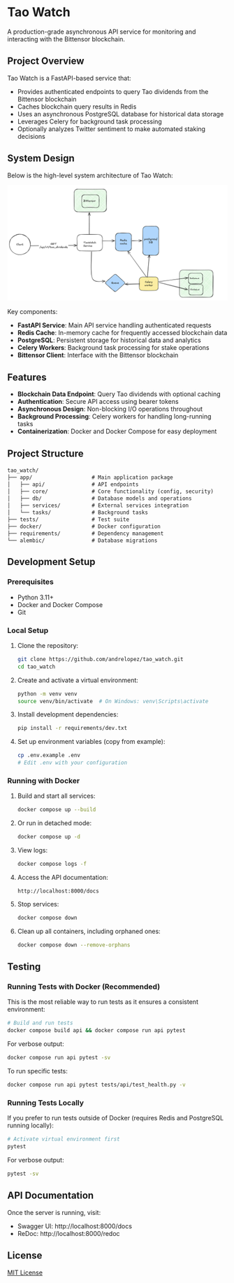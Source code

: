 # Tao Watch

A production-grade asynchronous API service for monitoring and interacting with the Bittensor blockchain.

## Project Overview

Tao Watch is a FastAPI-based service that:
- Provides authenticated endpoints to query Tao dividends from the Bittensor blockchain
- Caches blockchain query results in Redis
- Uses an asynchronous PostgreSQL database for historical data storage
- Leverages Celery for background task processing
- Optionally analyzes Twitter sentiment to make automated staking decisions

## System Design

Below is the high-level system architecture of Tao Watch:

![System Design](docs/images/system-design.png)

Key components:
- **FastAPI Service**: Main API service handling authenticated requests
- **Redis Cache**: In-memory cache for frequently accessed blockchain data
- **PostgreSQL**: Persistent storage for historical data and analytics
- **Celery Workers**: Background task processing for stake operations
- **Bittensor Client**: Interface with the Bittensor blockchain

## Features

- **Blockchain Data Endpoint**: Query Tao dividends with optional caching
- **Authentication**: Secure API access using bearer tokens
- **Asynchronous Design**: Non-blocking I/O operations throughout
- **Background Processing**: Celery workers for handling long-running tasks
- **Containerization**: Docker and Docker Compose for easy deployment

## Project Structure

```
tao_watch/
├── app/                   # Main application package
│   ├── api/               # API endpoints
│   ├── core/              # Core functionality (config, security)
│   ├── db/                # Database models and operations
│   ├── services/          # External services integration
│   └── tasks/             # Background tasks
├── tests/                 # Test suite
├── docker/                # Docker configuration
├── requirements/          # Dependency management
└── alembic/               # Database migrations
```

## Development Setup

### Prerequisites

- Python 3.11+
- Docker and Docker Compose
- Git

### Local Setup

1. Clone the repository:
   ```bash
   git clone https://github.com/andrelopez/tao_watch.git
   cd tao_watch
   ```

2. Create and activate a virtual environment:
   ```bash
   python -m venv venv
   source venv/bin/activate  # On Windows: venv\Scripts\activate
   ```

3. Install development dependencies:
   ```bash
   pip install -r requirements/dev.txt
   ```

4. Set up environment variables (copy from example):
   ```bash
   cp .env.example .env
   # Edit .env with your configuration
   ```

### Running with Docker

1. Build and start all services:
   ```bash
   docker compose up --build
   ```

2. Or run in detached mode:
   ```bash
   docker compose up -d
   ```

3. View logs:
   ```bash
   docker compose logs -f
   ```

4. Access the API documentation:
   ```
   http://localhost:8000/docs
   ```

5. Stop services:
   ```bash
   docker compose down
   ```

6. Clean up all containers, including orphaned ones:
   ```bash
   docker compose down --remove-orphans
   ```

## Testing

### Running Tests with Docker (Recommended)

This is the most reliable way to run tests as it ensures a consistent environment:

```bash
# Build and run tests
docker compose build api && docker compose run api pytest
```

For verbose output:

```bash
docker compose run api pytest -sv
```

To run specific tests:

```bash
docker compose run api pytest tests/api/test_health.py -v
```

### Running Tests Locally

If you prefer to run tests outside of Docker (requires Redis and PostgreSQL running locally):

```bash
# Activate virtual environment first
pytest
```

For verbose output:

```bash
pytest -sv
```

## API Documentation

Once the server is running, visit:
- Swagger UI: http://localhost:8000/docs
- ReDoc: http://localhost:8000/redoc

## License

[MIT License](LICENSE) 